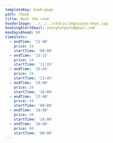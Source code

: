 ```yaml
---
templateKey: book-page
path: /book
title: Book the room
headerImage: ../../../static/img/piano-keys.jpg
bookingAlertEmail: jonnyhalpern@gmail.com
maxDaysAhead: 60
timeSlots:
  - endTime: '11:00'
    price: 24
    startTime: '09:00'
  - endTime: '13:15'
    price: 24
    startTime: '11:15'
  - endTime: '15:45'
    price: 24
    startTime: '13:45'
  - endTime: '18:00'
    price: 24
    startTime: '16:00'
  - endTime: '13:00'
    price: 44
    startTime: '09:00'
  - endTime: '18:00'
    price: 44
    startTime: '14:00'
  - endTime: '18:00'
    price: 90
    startTime: '09:00'
---
```


